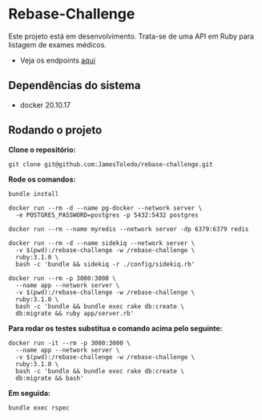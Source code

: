 # Rebase-Challenge

Este projeto está em desenvolvimento. Trata-se de uma API em Ruby para listagem de exames médicos.

- Veja os endpoints [aqui](api_doc.md)

## Dependências do sistema

- docker 20.10.17

## Rodando o projeto

**Clone o repositório:**

```text
git clone git@github.com:JamesToledo/rebase-challenge.git
```

**Rode os comandos:**

```text
bundle install
```

```text
docker run --rm -d --name pg-docker --network server \
  -e POSTGRES_PASSWORD=postgres -p 5432:5432 postgres
```

```text
docker run --rm --name myredis --network server -dp 6379:6379 redis
```

```text
docker run --rm -d --name sidekiq --network server \
  -v $(pwd):/rebase-challenge -w /rebase-challenge \
  ruby:3.1.0 \
  bash -c 'bundle && sidekiq -r ./config/sidekiq.rb'
```

```text
docker run --rm -p 3000:3000 \
  --name app --network server \
  -v $(pwd):/rebase-challenge -w /rebase-challenge \
  ruby:3.1.0 \
  bash -c 'bundle && bundle exec rake db:create \
  db:migrate && ruby app/server.rb'
```

**Para rodar os testes substitua o comando acima pelo seguinte:**

```text
docker run -it --rm -p 3000:3000 \
  --name app --network server \
  -v $(pwd):/rebase-challenge -w /rebase-challenge \
  ruby:3.1.0 \
  bash -c 'bundle && bundle exec rake db:create \
  db:migrate && bash'
```

**Em seguida:**

```text
bundle exec rspec
```
